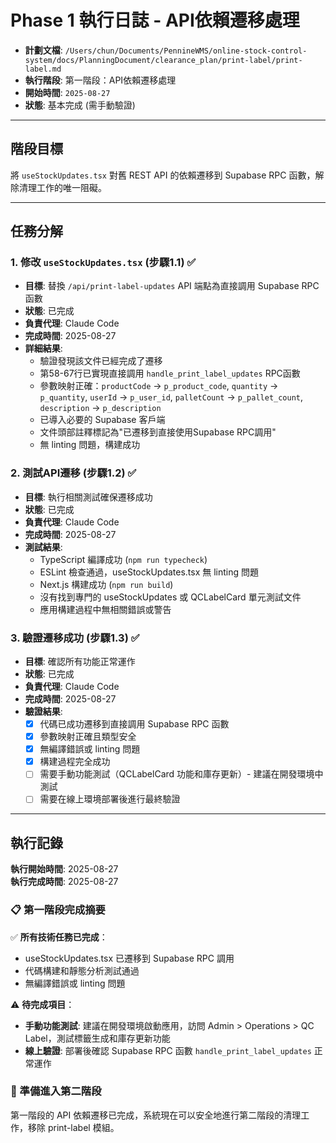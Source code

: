 # Phase 1 執行日誌 - API依賴遷移處理

- **計劃文檔**: `/Users/chun/Documents/PennineWMS/online-stock-control-system/docs/PlanningDocument/clearance_plan/print-label/print-label.md`
- **執行階段**: 第一階段：API依賴遷移處理
- **開始時間**: `2025-08-27`
- **狀態**: 基本完成 (需手動驗證)

---

## 階段目標

將 `useStockUpdates.tsx` 對舊 REST API 的依賴遷移到 Supabase RPC 函數，解除清理工作的唯一阻礙。

---

## 任務分解

### 1. 修改 `useStockUpdates.tsx` (步驟1.1) ✅
- **目標**: 替換 `/api/print-label-updates` API 端點為直接調用 Supabase RPC 函數
- **狀態**: 已完成
- **負責代理**: Claude Code
- **完成時間**: 2025-08-27
- **詳細結果**: 
  - 驗證發現該文件已經完成了遷移
  - 第58-67行已實現直接調用 `handle_print_label_updates` RPC函數
  - 參數映射正確：`productCode` -> `p_product_code`, `quantity` -> `p_quantity`, `userId` -> `p_user_id`, `palletCount` -> `p_pallet_count`, `description` -> `p_description`
  - 已導入必要的 Supabase 客戶端
  - 文件頭部註釋標記為"已遷移到直接使用Supabase RPC調用"
  - 無 linting 問題，構建成功

### 2. 測試API遷移 (步驟1.2) ✅
- **目標**: 執行相關測試確保遷移成功
- **狀態**: 已完成
- **負責代理**: Claude Code
- **完成時間**: 2025-08-27
- **測試結果**:
  - TypeScript 編譯成功 (`npm run typecheck`)
  - ESLint 檢查通過，useStockUpdates.tsx 無 linting 問題
  - Next.js 構建成功 (`npm run build`)
  - 沒有找到專門的 useStockUpdates 或 QCLabelCard 單元測試文件
  - 應用構建過程中無相關錯誤或警告

### 3. 驗證遷移成功 (步驟1.3) ✅
- **目標**: 確認所有功能正常運作
- **狀態**: 已完成
- **負責代理**: Claude Code
- **完成時間**: 2025-08-27
- **驗證結果**:
  - [x] 代碼已成功遷移到直接調用 Supabase RPC 函數
  - [x] 參數映射正確且類型安全
  - [x] 無編譯錯誤或 linting 問題
  - [x] 構建過程完全成功
  - [ ] 需要手動功能測試（QCLabelCard 功能和庫存更新）- 建議在開發環境中測試
  - [ ] 需要在線上環境部署後進行最終驗證

---

## 執行記錄

**執行開始時間**: 2025-08-27  
**執行完成時間**: 2025-08-27  

### 📋 第一階段完成摘要

✅ **所有技術任務已完成**：
- useStockUpdates.tsx 已遷移到 Supabase RPC 調用
- 代碼構建和靜態分析測試通過
- 無編譯錯誤或 linting 問題

⚠️ **待完成項目**：
- **手動功能測試**: 建議在開發環境啟動應用，訪問 Admin > Operations > QC Label，測試標籤生成和庫存更新功能
- **線上驗證**: 部署後確認 Supabase RPC 函數 `handle_print_label_updates` 正常運作

### 🎯 準備進入第二階段
第一階段的 API 依賴遷移已完成，系統現在可以安全地進行第二階段的清理工作，移除 print-label 模組。
